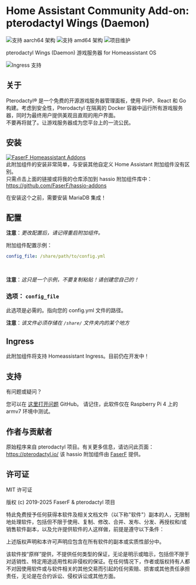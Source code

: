 # Home Assistant Community Add-on: pterodactyl Wings (Daemon)
![支持 aarch64 架构][aarch64-shield] ![支持 amd64 架构][amd64-shield]
![项目维护][maintenance-shield]

pterodactyl Wings (Daemon) 游戏服务器 for Homeassistant OS

![Ingress 支持](../_images/pterodactyl/ingress.png)

## 关于

Pterodactyl® 是一个免费的开源游戏服务器管理面板，使用 PHP、React 和 Go 构建。考虑到安全性，Pterodactyl 在隔离的 Docker 容器中运行所有游戏服务器，同时为最终用户提供美观且直观的用户界面。<br />
不要再将就了。让游戏服务器成为您平台上的一流公民。

## 安装

[![FaserF Homeassistant Addons](https://my.home-assistant.io/badges/supervisor_add_addon_repository.svg)](https://my.home-assistant.io/redirect/supervisor_add_addon_repository/?repository_url=https%3A%2F%2Fgithub.com%2FFaserF%2Fhassio-addons)
<br />
此附加组件的安装非常简单，与安装其他自定义 Home Assistant 附加组件没有区别。<br />
只需点击上面的链接或将我的仓库添加到 hassio 附加组件库中： <https://github.com/FaserF/hassio-addons>

在安装这个之前，需要安装 MariaDB 集成！

## 配置

**注意**：_更改配置后，请记得重启附加组件。_

附加组件配置示例：

```yaml
config_file: /share/path/to/config.yml
```
<br />

**注意**：_这只是一个示例，不要复制粘贴！请创建您自己的！_

### 选项： `config_file`

此选项是必需的。指向您的 config.yml 文件的路径。

**注意**：_该文件必须存储在 `/share/` 文件夹内的某个地方_

## Ingress

此附加组件将支持 Homeassistant Ingress。目前仍在开发中！

## 支持

有问题或疑问？

您可以在 [这里打开问题][issue] GitHub。
请记住，此软件仅在 Raspberry Pi 4 上的 armv7 环境中测试。

## 作者与贡献者

原始程序来自 pterodactyl 项目。有关更多信息，请访问此页面： <https://pterodactyl.io/>
该 hassio 附加组件由 [FaserF] 提供。

## 许可证

MIT 许可证

版权 (c) 2019-2025 FaserF & pterodactyl 项目

特此免费授予任何获得本软件及相关文档文件（以下称"软件"）副本的人，无限制地处理软件，包括但不限于使用、复制、修改、合并、发布、分发、再授权和/或销售软件副本，以及允许提供软件的人这样做，前提是遵守以下条件：

上述版权声明和本许可声明应包含在所有软件的副本或实质性部分中。

该软件按“原样”提供，不提供任何类型的保证，无论是明示或暗示，包括但不限于对适销性、特定用途适用性和非侵权的保证。在任何情况下，作者或版权持有人都不对因使用软件或与软件相关的其他交易而引起的任何索赔、损害或其他责任承担责任，无论是在合约诉讼、侵权诉讼或其他方面。

[maintenance-shield]: https://img.shields.io/maintenance/yes/2025.svg
[aarch64-shield]: https://img.shields.io/badge/aarch64-yes-green.svg
[amd64-shield]: https://img.shields.io/badge/amd64-yes-green.svg
[FaserF]: https://github.com/FaserF/
[issue]: https://github.com/FaserF/hassio-addons/issues